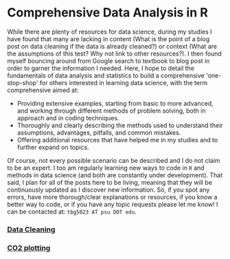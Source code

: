 # Comprehensive Data Analysis in R

While there are plenty of resources for data science, during my studies I have found that many are lacking in content (What is the point of a blog post on data cleaning if the data is already cleaned?) or context (What are the assumptions of this test? Why not link to other resources?).  I then found myself bouncing around from Google search to textbook to blog post in order to garner the information I needed.  Here, I hope to detail the fundamentals of data analysis and statistics to build a comprehensive 'one-stop-shop' for others interested in learning data science, with the term comprehensive aimed at:

- Providing extensive examples, starting from basic to more advanced, and working through different methods of problem solving, both in approach and in coding techniques.
- Thoroughly and clearly describing the methods used to understand their assumptions, advantages, pitfalls, and common mistakes.
- Offering additional resources that have helped me in my studies and to further expand on topics.

Of course, not every possible scenario can be described and I do not claim to be an expert.  I too am regularly learning new ways to code in `R` and methods in data science (and both are constantly under development). That said, I plan for all of the posts here to be living, meaning that they will be continuously updated as I discover new information.  So, if you spot any errors, have more thorough/clear explanations or resources, if you know a better way to code, or if you have any topic requests please let me know!  I can be contacted at: `tbg5023 AT psu DOT edu`.

### [Data Cleaning](https://tylerbg.github.io/CDAR/docs/data_cleaning)
### [CO2 plotting](https://tylerbg.github.io/CDAR/docs/CO2_plot)
